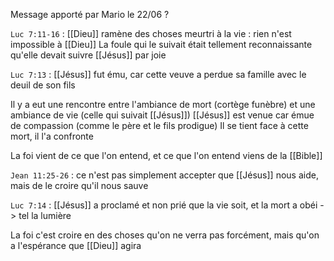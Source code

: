 Message apporté par Mario le 22/06 ?

`Luc 7:11-16` : [[Dieu]] ramène des choses meurtri à la vie : rien n'est impossible à [[Dieu]]
La foule qui le suivait était tellement reconnaissante qu'elle devait suivre [[Jésus]] par joie

`Luc 7:13` : [[Jésus]] fut ému, car cette veuve a perdue sa famille avec le deuil de son fils

Il y a eut une rencontre entre l'ambiance de mort (cortège funèbre) et une ambiance de vie (celle qui suivait [[Jésus]])
[[Jésus]] est venue car émue de compassion (comme le père et le fils prodigue)
Il se tient face à cette mort, il l'a confronte

La foi vient de ce que l'on entend, et ce que l'on entend viens de la [[Bible]]

`Jean 11:25-26` : ce n'est pas simplement accepter que [[Jésus]] nous aide, mais de le croire qu'il nous sauve

`Luc 7:14` : [[Jésus]] a proclamé et non prié que la vie soit, et la mort a obéi
-> tel la lumière

La foi c'est croire en des choses qu'on ne verra pas forcément, mais qu'on a l'espérance que [[Dieu]] agira

